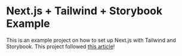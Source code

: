 # Next.js + Tailwind + Storybook Example

This is an example project on how to set up Next.js with Tailwind and Storybook. This project followed [this article](https://dev.to/opensauced/set-up-a-nextjs-project-with-typescript-tailwind-and-storybook-3j1k)!
